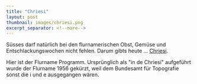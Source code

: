 ```yaml
---
title: "Chriesi"
layout: post
thumbnail: images/chriesi.png
excerpt_separator: <!--more-->
---
```


Süsses darf natürlich bei den flurnamerischen Obst, Gemüse und Entschlackungswochen nicht fehlen. Darum gibts heute ... [Chriesi](https://s.geo.admin.ch/9fpi37dlkg3c).

Hier ist der Flurname Programm. Ursprünglich als "in de Chriesi" aufgeführt wurde der Flurname 1956 gekürzt, weil dem Bundesamt für Topografie sonst die i und e ausgegangen wären.

<!--more-->
